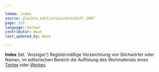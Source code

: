 ```yaml
---

lemma: index
source: plachta_editionswissenschaft_1997
page: 137
language: German
contributor: Wout
last_updated_by: Wout

---
```


**Index** (lat. '_Anzeiger_') Registermäßige Verzeichnung von Stichwörter oder Namen, im editorischen Bereich die Auflistung des Wortmaterials eines [Textes](text.html) oder [Werkes](work.html).
